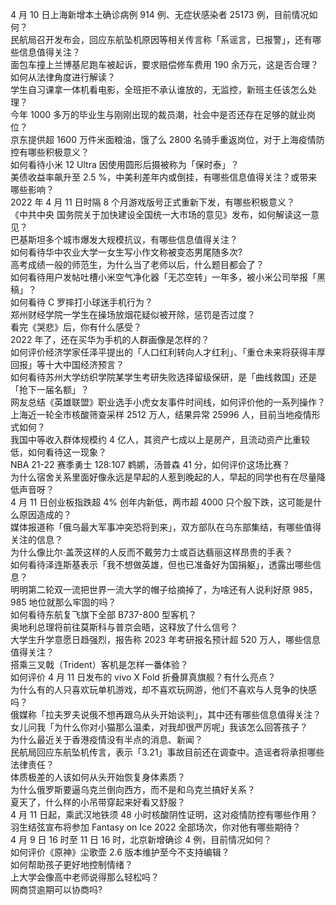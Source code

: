 4 月 10 日上海新增本土确诊病例 914 例、无症状感染者 25173 例，目前情况如何？  
民航局召开发布会，回应东航坠机原因等相关传言称「系谣言，已报警」，还有哪些信息值得关注？  
面包车撞上兰博基尼跑车被起诉，要求赔偿修车费用 190 余万元，这是否合理？如何从法律角度进行解读？  
学生自习课拿一体机看电影，全班拒不承认谁放的，无监控，新班主任该怎么处理？  
今年 1000 多万的毕业生与刚刚出现的裁员潮，社会中是否还存在足够的就业岗位？  
京东提供超 1600 万件米面粮油，饿了么 2800 名骑手重返岗位，对于上海疫情防控有哪些积极意义？  
如何看待小米 12 Ultra 因使用圆形后摄被称为「保时泰」？  
美债收益率飙升至 2.5 %，中美利差年内或倒挂，有哪些信息值得关注？或带来哪些影响？  
2022 年 4 月 11 日时隔 8 个月游戏版号正式重新下发，有哪些积极意义？  
《中共中央 国务院关于加快建设全国统一大市场的意见》发布，如何解读这一意见？  
巴基斯坦多个城市爆发大规模抗议，有哪些信息值得关注？  
如何看待华中农业大学一女生写小作文称被变态男尾随多次?  
高考成绩一般的师范生，为什么当了老师以后，什么题目都会了？  
如何看待用户发帖吐槽小米空气净化器「无芯空转」一年多，被小米公司举报「黑稿」？  
如何看待 C 罗摔打小球迷手机行为？  
郑州财经学院一学生在操场放烟花疑似被开除，惩罚是否过度？  
看完《哭悲》后，你有什么感受？  
2022 年了，还在买华为手机的人群画像是怎样的？  
如何评价经济学家任泽平提出的「人口红利转向人才红利」、「重仓未来将获得丰厚回报」等十大中国经济预言？  
如何看待苏州大学纺织学院某学生考研失败选择留级保研，是「曲线救国」还是「抢下一届名额」？  
网友总结《英雄联盟》职业选手小虎女友事件时间线，如何评价他的一系列操作？  
上海近一轮全市核酸筛查采样 2512 万人，结果异常 25996 人，目前当地疫情形式如何？  
我国中等收入群体规模约 4 亿人，其资产七成以上是房产，且流动资产比重较低，如何看待这一现象？  
NBA 21-22 赛季勇士 128:107 鹈鹕，汤普森 41 分，如何评价这场比赛？  
为什么宿舍关系里面好像永远是早起的人惹到晚起的人，早起的同学也有在尽量降低声音呀？  
4 月 11 日创业板指跌超 4% 创年内新低，两市超 4000 只个股下跌，这可能是什么原因造成的？  
媒体报道称「俄乌最大军事冲突恐将到来」，双方部队在乌东部集结，有哪些值得关注的信息？  
为什么像比尔·盖茨这样的人反而不戴劳力士或百达翡丽这样昂贵的手表？  
如何看待泽连斯基表示「我不想做英雄，但也已准备好为国捐躯」，透露出哪些信息？  
明明第二轮双一流把世界一流大学的帽子给摘掉了，为啥还有人说利好原 985，985 地位就那么牢固的吗？  
如何看待东航复飞旗下全部 B737-800 型客机？  
奥地利总理将前往莫斯科与普京会晤，这释放了什么信号？  
大学生升学意愿日趋强烈，报告称 2023 年考研报名预计超 520 万人，哪些信息值得关注？  
搭乘三叉戟（Trident）客机是怎样一番体验？  
如何评价 4 月 11 日发布的 vivo X Fold 折叠屏真旗舰？有什么亮点？  
为什么有的人只喜欢玩单机游戏，却不喜欢玩网游，他们不喜欢与人竞争的快感吗？  
俄媒称「拉夫罗夫说俄不想再跟乌从头开始谈判」，其中还有哪些信息值得关注？  
女儿问我「为什么你对小猫那么温柔，对我却很严厉呢」我该怎么回答孩子？  
为什么最近关于香港疫情没有半点的消息、新闻？  
民航局回应东航坠机传言，表示「3.21」事故目前还在调查中。造谣者将承担哪些法律责任？  
体质极差的人该如何从头开始恢复身体素质？  
为什么俄罗斯要逼乌克兰倒向西方，而不是和乌克兰搞好关系？  
夏天了，什么样的小吊带穿起来好看又舒服？  
4 月 11 日起，乘武汉地铁须 48 小时核酸阴性证明，这对疫情防控有哪些作用？  
羽生结弦宣布将参加 Fantasy on Ice 2022 全部场次，你对他有哪些期待？  
4 月 9 日 16 时至 11 日 16 时，北京新增确诊 4 例，目前情况如何？  
如何评价《原神》尘歌壶 2.6 版本维护至今不支持编辑？  
如何帮助孩子更好地控制情绪？  
上大学会像高中老师说得那么轻松吗？  
网商贷逾期可以协商吗?  

